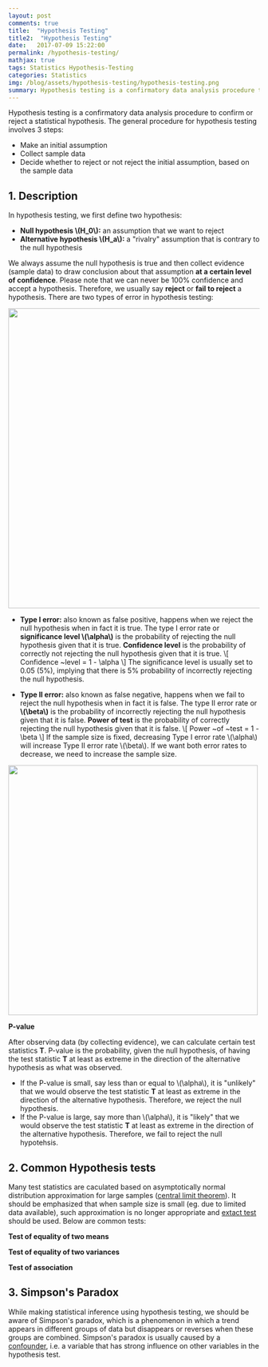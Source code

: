 ```yaml
---
layout: post
comments: true
title:  "Hypothesis Testing"
title2:  "Hypothesis Testing"
date:   2017-07-09 15:22:00
permalink: /hypothesis-testing/
mathjax: true
tags: Statistics Hypothesis-Testing
categories: Statistics
img: /blog/assets/hypothesis-testing/hypothesis-testing.png
summary: Hypothesis testing is a confirmatory data analysis procedure to confirm or reject a statistical hypothesis...
---
```



Hypothesis testing is a confirmatory data analysis procedure to confirm or reject a statistical hypothesis. The general procedure for hypothesis testing involves 3 steps:
* Make an initial assumption
* Collect sample data
* Decide whether to reject or not reject the initial assumption, based on the sample data

## 1. Description
In hypothesis testing, we first define two hypothesis:
* __Null hypothesis \\(H_0\\):__ an assumption that we want to reject
* __Alternative hypothesis \\(H_a\\):__ a "rivalry" assumption that is contrary to the null hypothesis

We always assume the null hypothesis is true and then collect evidence (sample data) to draw conclusion about that assumption __at a certain level of confidence__. Please note that we can never be 100% confidence and accept a hypothesis. Therefore, we usually say __reject__ or __fail to reject__ a hypothesis. There are two types of error in hypothesis testing:
<div class="imgcap">
<div >
    <img src="/blog/assets/hypothesis-testing/error-type.png" width = "600">
</div>
</div>

* __Type I error:__ also known as false positive, happens when we reject the null hypothesis when in fact it is true. The type I error rate or __significance level \\(\alpha\\)__ is the probability of rejecting the null hypothesis given that it is true. __Confidence level__ is the probability of correctly not rejecting the null hypothesis given that it is true.
\\[
Confidence ~level = 1 - \alpha
\\]
The significance level is usually set to 0.05 (5%), implying that there is 5% probability of incorrectly rejecting the null hypothesis.

* __Type II error:__ also known as false negative, happens when we fail to reject the null hypothesis when in fact it is false. The type II error rate or __\\(\beta\\)__ is the probability of incorrectly rejecting the null hypothesis given that it is false. __Power of test__ is the probability of correctly rejecting the null hypothesis given that it is false.
\\[
Power ~of ~test = 1 - \beta
\\]
If the sample size is fixed, decreasing Type I error rate \\(\alpha\\) will increase Type II error rate \\(\beta\\). If we want both error rates to decrease, we need to increase the sample size.
<div class="imgcap">
<div >
    <img src="/blog/assets/hypothesis-testing/power.jpg" width = "500">
</div>
</div>

__P-value__

After observing data (by collecting evidence), we can calculate certain test statistics __T__. P-value is the probability, given the null hypothesis, of having the test statistic __T__ at least as extreme in the direction of the alternative hypothesis as what was observed.
* If the P-value is small, say less than or equal to \\(\alpha\\), it is "unlikely" that we would observe the test statistic __T__ at least as extreme in the direction of the alternative hypothesis. Therefore, we reject the null hypothesis.
* If the P-value is large, say more than \\(\alpha\\), it is "likely" that we would observe the test statistic __T__ at least as extreme in the direction of the alternative hypothesis. Therefore, we fail to reject the null hypotehsis.


## 2. Common Hypothesis tests
Many test statistics are caculated based on asymptotically normal distribution approximation for large samples ([central limit theorem](https://en.wikipedia.org/wiki/Central_limit_theorem)). It should be emphasized that when sample size is small (eg. due to limited data available), such approximation is no longer appropriate and [extact test](https://en.wikipedia.org/wiki/Exact_test) should be used. Below are common tests:

__Test of equality of two means__


__Test of equality of two variances__


__Test of association__


## 3. Simpson's Paradox
While making statistical inference using hypothesis testing, we should be aware of Simpson's paradox, which is a phenomenon in which a trend appears in different groups of data but disappears or reverses when these groups are combined. Simpson's paradox is usually caused by a [confounder](https://en.wikipedia.org/wiki/Confounding), i.e. a variable that has strong influence on other variables in the hypothesis test.

